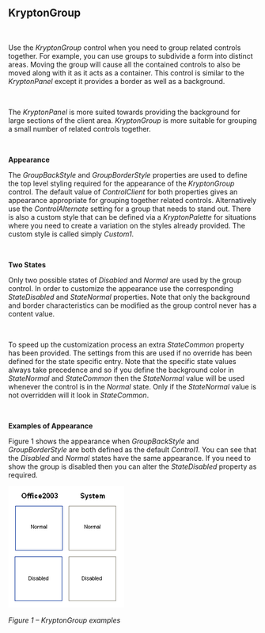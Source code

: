 ## KryptonGroup

 

Use the *KryptonGroup* control when you need to group related controls together.
For example, you can use groups to subdivide a form into distinct areas. Moving
the group will cause all the contained controls to also be moved along with it
as it acts as a container. This control is similar to the *KryptonPanel* except
it provides a border as well as a background.

 

The *KryptonPanel* is more suited towards providing the background for large
sections of the client area. *KryptonGroup* is more suitable for grouping a
small number of related controls together.

 

**Appearance** 

The *GroupBackStyle* and *GroupBorderStyle* properties are used to define the
top level styling required for the appearance of the *KryptonGroup* control. The
default value of *ControlClient* for both properties gives an appearance
appropriate for grouping together related controls. Alternatively use
the *ControlAlternate* setting for a group that needs to stand out. There is
also a custom style that can be defined via a *KryptonPalette* for situations
where you need to create a variation on the styles already provided. The custom
style is called simply *Custom1*.

 

**Two States** 

Only two possible states of *Disabled* and *Normal* are used by the group
control. In order to customize the appearance use the corresponding
*StateDisabled* and *StateNormal* properties. Note that only the background and
border characteristics can be modified as the group control never has a content
value.

 

To speed up the customization process an extra *StateCommon* property has been
provided. The settings from this are used if no override has been defined for
the state specific entry. Note that the specific state values always take
precedence and so if you define the background color in *StateNormal* and
*StateCommon* then the *StateNormal* value will be used whenever the control is
in the *Normal* state. Only if the *StateNormal* value is not overridden will it
look in *StateCommon*.

 

**Examples of Appearance** 

Figure 1 shows the appearance when *GroupBackStyle* and *GroupBorderStyle* are
both defined as the default *Control1*. You can see that the *Disabled* and
*Normal* states have the same appearance. If you need to show the group is
disabled then you can alter the *StateDisabled* property as required.

![*Figure 1 – KryptonGroup examples*](KryptonGroup1.png)

*Figure 1 – KryptonGroup examples*
